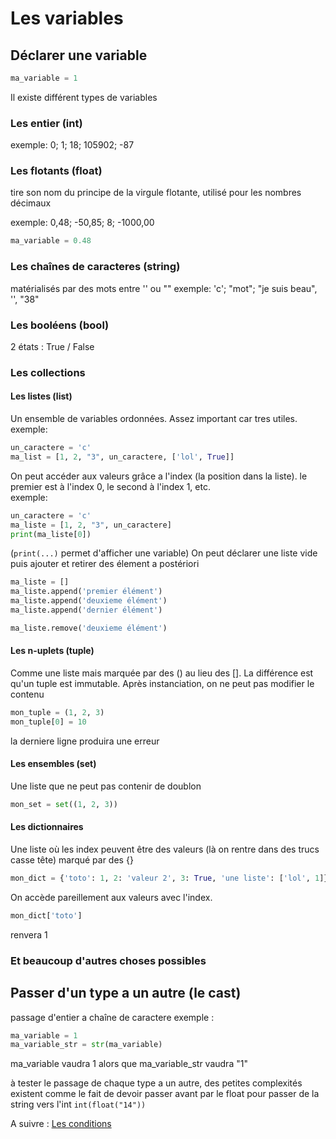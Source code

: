 # Les variables

## Déclarer une variable

```python
ma_variable = 1
```

Il existe différent types de variables

### Les entier (int)

exemple: 0; 1; 18; 105902; -87

### Les flotants (float)
tire son nom du principe de la virgule flotante, utilisé pour les nombres décimaux

exemple: 0,48; -50,85; 8; -1000,00
```python
ma_variable = 0.48
```

### Les chaînes de caracteres (string)

matérialisés par des mots entre '' ou ""
exemple: 'c'; "mot"; "je suis beau", '', "38"

### Les booléens (bool)

2 états : True / False

### Les collections

#### Les listes (list)

Un ensemble de variables ordonnées. Assez important car tres utiles.
exemple:  
```python
un_caractere = 'c'
ma_list = [1, 2, "3", un_caractere, ['lol', True]]
```

On peut accéder aux valeurs grâce a l'index (la position dans la liste). le premier est à l'index 0, le second à l'index 1, etc.  
exemple:  
```python
un_caractere = 'c'
ma_liste = [1, 2, "3", un_caractere]
print(ma_liste[0])
```
(`print(...)` permet d'afficher une variable)
On peut déclarer une liste vide puis ajouter et retirer des élement a postériori
```python
ma_liste = []
ma_liste.append('premier élément')
ma_liste.append('deuxieme élément')
ma_liste.append('dernier élément')

ma_liste.remove('deuxieme élément')

```

#### Les n-uplets (tuple)

Comme une liste mais marquée par des () au lieu des []. La différence est qu'un tuple est immutable. Après instanciation, on ne peut pas modifier le contenu
```python
mon_tuple = (1, 2, 3)
mon_tuple[0] = 10
```
la derniere ligne produira une erreur

#### Les ensembles (set)
Une liste que ne peut pas contenir de doublon
```python
mon_set = set((1, 2, 3))
```

#### Les dictionnaires
Une liste où les index peuvent être des valeurs (là on rentre dans des trucs casse tête) marqué par des {}
```python
mon_dict = {'toto': 1, 2: 'valeur 2', 3: True, 'une liste': ['lol', 1]}
```
On accède pareillement aux valeurs avec l'index.
```python
mon_dict['toto'] 
```  
renvera 1

### Et beaucoup d'autres choses possibles

## Passer d'un type a un autre (le cast)

passage d'entier a chaîne de caractere
exemple :
```python
ma_variable = 1
ma_variable_str = str(ma_variable)
```
ma_variable vaudra 1 alors que ma_variable_str vaudra "1"

à tester le passage de chaque type a un autre, des petites complexités existent comme le fait de devoir passer avant par le float pour passer de la string vers l'int `int(float("14"))`

A suivre : [Les conditions](conditions.md)

